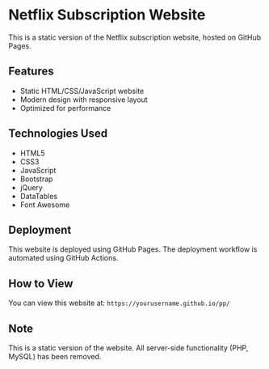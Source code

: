 # Netflix Subscription Website

This is a static version of the Netflix subscription website, hosted on GitHub Pages.

## Features
- Static HTML/CSS/JavaScript website
- Modern design with responsive layout
- Optimized for performance

## Technologies Used
- HTML5
- CSS3
- JavaScript
- Bootstrap
- jQuery
- DataTables
- Font Awesome

## Deployment
This website is deployed using GitHub Pages. The deployment workflow is automated using GitHub Actions.

## How to View
You can view this website at: `https://yourusername.github.io/pp/`

## Note
This is a static version of the website. All server-side functionality (PHP, MySQL) has been removed.
